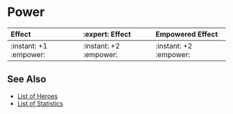 # Power

| Effect | :expert: Effect | Empowered Effect |
| :--- | :--- | :--- |
| :instant: +1 :empower: | :instant: +2 :empower: | :instant: +2 :empower: |


## See Also

- [List of Heroes](../heroes/index.md)
- [List of Statistics](index.md)
